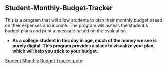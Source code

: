 ## Student-Monthly-Budget-Tracker
This is a program that will allow students to plan their monthly budget based on their expenses and income. The program will assess the student's budget plans and print a message based on the evaluation.
- **As a college student in this day in age, much of the money we see is purely digital. This program provides a place to visualize your plan, which will help you stick to your budget.**


[Student Monthly Budget Tracker.pptx](https://github.com/ksu-is/Student-Monthly-Budget-Tracker/files/15098739/Student.Monthly.Budget.Tracker.pptx)
